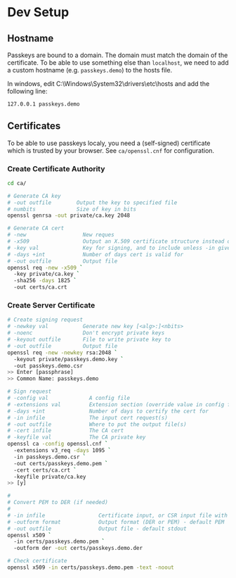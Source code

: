 
# Dev Setup

## Hostname

Passkeys are bound to a domain. The domain must match the domain of the certificate. To be able to use something else than `localhost`, we need to add a custom hostname (e.g. `passkeys.demo`) to the hosts file.

In windows, edit C:\Windows\System32\drivers\etc\hosts and add the following line:

```bash
127.0.0.1 passkeys.demo
```

## Certificates

To be able to use passkeys localy, you need a (self-signed) certificate which is trusted by your browser. See `ca/openssl.cnf` for configuration.

### Create Certificate Authority

```bash
cd ca/

# Generate CA key
# -out outfile        Output the key to specified file
# numbits             Size of key in bits
openssl genrsa -out private/ca.key 2048

# Generate CA cert
# -new                  New reques
# -x509                 Output an X.509 certificate structure instead of a cert request
# -key val              Key for signing, and to include unless -in given
# -days +int            Number of days cert is valid for
# -out outfile          Output file
openssl req -new -x509 `
  -key private/ca.key `
  -sha256 -days 1825 `
  -out certs/ca.crt
```

### Create Server Certificate

```bash
# Create signing request
# -newkey val           Generate new key [<alg>:]<nbits>
# -noenc                Don't encrypt private keys
# -keyout outfile       File to write private key to
# -out outfile          Output file
openssl req -new -newkey rsa:2048 `
  -keyout private/passkeys.demo.key `
  -out passkeys.demo.csr
>> Enter [passphrase]
>> Common Name: passkeys.demo

# Sign request
# -config val             A config file
# -extensions val         Extension section (override value in config file)
# -days +int              Number of days to certify the cert for
# -in infile              The input cert request(s)
# -out outfile            Where to put the output file(s)
# -cert infile            The CA cert
# -keyfile val            The CA private key
openssl ca -config openssl.cnf `
  -extensions v3_req -days 1095 `
  -in passkeys.demo.csr `
  -out certs/passkeys.demo.pem `
  -cert certs/ca.crt `
  -keyfile private/ca.key
>> [y]

# 
# Convert PEM to DER (if needed)
# 
# -in infile                 Certificate input, or CSR input file with -req (default stdin)
# -outform format            Output format (DER or PEM) - default PEM
# -out outfile               Output file - default stdout
openssl x509 `
  -in certs/passkeys.demo.pem `
  -outform der -out certs/passkeys.demo.der

# Check certificate
openssl x509 -in certs/passkeys.demo.pem -text -noout
```
